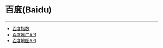 # 百度(Baidu)

----

* [百度指数](http://index.baidu.com/)
* [百度推广API](http://apihome.baidu.com/)
* [百度地图API](http://openapi.baidu.com/map/index.html)
